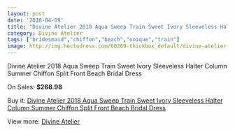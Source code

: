 ```yaml
---
layout: post
date: '2018-04-09'
title: "Divine Atelier 2018 Aqua Sweep Train Sweet Ivory Sleeveless Halter Column Summer Chiffon Split Front Beach Bridal Dress"
category: Divine Atelier
tags: ["bridesmaid","chiffon","beach","unique","train"]
image: http://img.hectodress.com/60269-thickbox_default/divine-atelier-2018-aqua-sweep-train-sweet-ivory-sleeveless-halter-column-summer-chiffon-split-front-beach-bridal-dress.jpg
---
```

Divine Atelier 2018 Aqua Sweep Train Sweet Ivory Sleeveless Halter Column Summer Chiffon Split Front Beach Bridal Dress

On Sales: **$268.98**
<a href="https://www.hectodress.com/divine-atelier/19150-divine-atelier-2018-aqua-sweep-train-sweet-ivory-sleeveless-halter-column-summer-chiffon-split-front-beach-bridal-dress.html"><amp-img layout="responsive" width="600" height="600" src="//img.hectodress.com/60269-thickbox_default/divine-atelier-2018-aqua-sweep-train-sweet-ivory-sleeveless-halter-column-summer-chiffon-split-front-beach-bridal-dress.jpg" alt="Divine Atelier 2018 Aqua Sweep Train Sweet Ivory Sleeveless Halter Column Summer Chiffon Split Front Beach Bridal Dress 0" /></a>
<a href="https://www.hectodress.com/divine-atelier/19150-divine-atelier-2018-aqua-sweep-train-sweet-ivory-sleeveless-halter-column-summer-chiffon-split-front-beach-bridal-dress.html"><amp-img layout="responsive" width="600" height="600" src="//img.hectodress.com/60275-thickbox_default/divine-atelier-2018-aqua-sweep-train-sweet-ivory-sleeveless-halter-column-summer-chiffon-split-front-beach-bridal-dress.jpg" alt="Divine Atelier 2018 Aqua Sweep Train Sweet Ivory Sleeveless Halter Column Summer Chiffon Split Front Beach Bridal Dress 1" /></a>
<a href="https://www.hectodress.com/divine-atelier/19150-divine-atelier-2018-aqua-sweep-train-sweet-ivory-sleeveless-halter-column-summer-chiffon-split-front-beach-bridal-dress.html"><amp-img layout="responsive" width="600" height="600" src="//img.hectodress.com/60274-thickbox_default/divine-atelier-2018-aqua-sweep-train-sweet-ivory-sleeveless-halter-column-summer-chiffon-split-front-beach-bridal-dress.jpg" alt="Divine Atelier 2018 Aqua Sweep Train Sweet Ivory Sleeveless Halter Column Summer Chiffon Split Front Beach Bridal Dress 2" /></a>
<a href="https://www.hectodress.com/divine-atelier/19150-divine-atelier-2018-aqua-sweep-train-sweet-ivory-sleeveless-halter-column-summer-chiffon-split-front-beach-bridal-dress.html"><amp-img layout="responsive" width="600" height="600" src="//img.hectodress.com/60273-thickbox_default/divine-atelier-2018-aqua-sweep-train-sweet-ivory-sleeveless-halter-column-summer-chiffon-split-front-beach-bridal-dress.jpg" alt="Divine Atelier 2018 Aqua Sweep Train Sweet Ivory Sleeveless Halter Column Summer Chiffon Split Front Beach Bridal Dress 3" /></a>
<a href="https://www.hectodress.com/divine-atelier/19150-divine-atelier-2018-aqua-sweep-train-sweet-ivory-sleeveless-halter-column-summer-chiffon-split-front-beach-bridal-dress.html"><amp-img layout="responsive" width="600" height="600" src="//img.hectodress.com/60272-thickbox_default/divine-atelier-2018-aqua-sweep-train-sweet-ivory-sleeveless-halter-column-summer-chiffon-split-front-beach-bridal-dress.jpg" alt="Divine Atelier 2018 Aqua Sweep Train Sweet Ivory Sleeveless Halter Column Summer Chiffon Split Front Beach Bridal Dress 4" /></a>
<a href="https://www.hectodress.com/divine-atelier/19150-divine-atelier-2018-aqua-sweep-train-sweet-ivory-sleeveless-halter-column-summer-chiffon-split-front-beach-bridal-dress.html"><amp-img layout="responsive" width="600" height="600" src="//img.hectodress.com/60271-thickbox_default/divine-atelier-2018-aqua-sweep-train-sweet-ivory-sleeveless-halter-column-summer-chiffon-split-front-beach-bridal-dress.jpg" alt="Divine Atelier 2018 Aqua Sweep Train Sweet Ivory Sleeveless Halter Column Summer Chiffon Split Front Beach Bridal Dress 5" /></a>
<a href="https://www.hectodress.com/divine-atelier/19150-divine-atelier-2018-aqua-sweep-train-sweet-ivory-sleeveless-halter-column-summer-chiffon-split-front-beach-bridal-dress.html"><amp-img layout="responsive" width="600" height="600" src="//img.hectodress.com/60270-thickbox_default/divine-atelier-2018-aqua-sweep-train-sweet-ivory-sleeveless-halter-column-summer-chiffon-split-front-beach-bridal-dress.jpg" alt="Divine Atelier 2018 Aqua Sweep Train Sweet Ivory Sleeveless Halter Column Summer Chiffon Split Front Beach Bridal Dress 6" /></a>

Buy it: [Divine Atelier 2018 Aqua Sweep Train Sweet Ivory Sleeveless Halter Column Summer Chiffon Split Front Beach Bridal Dress](https://www.hectodress.com/divine-atelier/19150-divine-atelier-2018-aqua-sweep-train-sweet-ivory-sleeveless-halter-column-summer-chiffon-split-front-beach-bridal-dress.html "Divine Atelier 2018 Aqua Sweep Train Sweet Ivory Sleeveless Halter Column Summer Chiffon Split Front Beach Bridal Dress")

View more: [Divine Atelier](https://www.hectodress.com/371-divine-atelier "Divine Atelier")